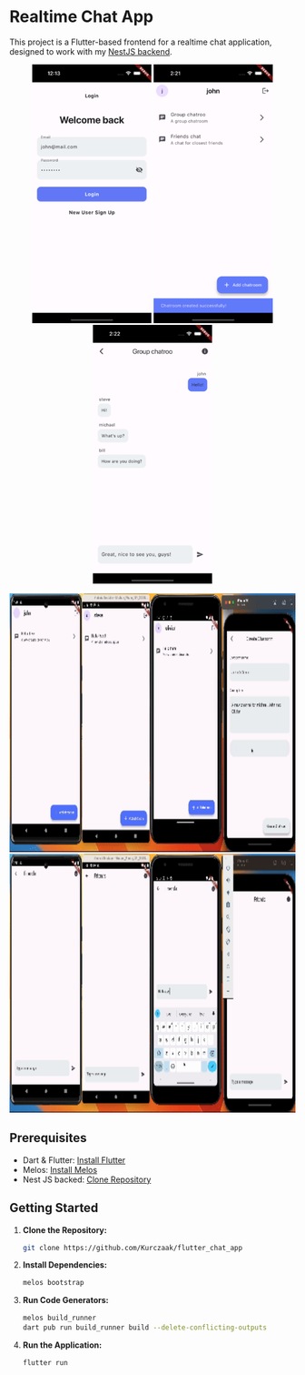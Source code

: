 # Realtime Chat App

This project is a Flutter-based frontend for a realtime chat application, designed to work with my [NestJS backend](https://github.com/Kurczaak/chat-app).

<p align="center">
  <img src="./readme_assets/login.png" width="210" height="455">
  <img src="./readme_assets/home.png" width="210" height="455">
  <img src="./readme_assets/chat.png" width="210" height="455">
</p>

  <img src="./readme_assets/chat_creation.gif" height="455">
  <img src="./readme_assets/chat.gif" height="455">

## Prerequisites

- Dart & Flutter: [Install Flutter](https://flutter.dev/docs/get-started/install)
- Melos: [Install Melos](https://pub.dev/packages/melos)
- Nest JS backed: [Clone Repository](https://github.com/Kurczaak/chat-app)

## Getting Started

1. **Clone the Repository:**
    ```sh
    git clone https://github.com/Kurczaak/flutter_chat_app
    ```

2. **Install Dependencies:**
    ```sh
    melos bootstrap
    ```

3. **Run Code Generators:**
    ```sh
    melos build_runner
    dart pub run build_runner build --delete-conflicting-outputs
    ```

4. **Run the Application:**
    ```sh
    flutter run
    ```



